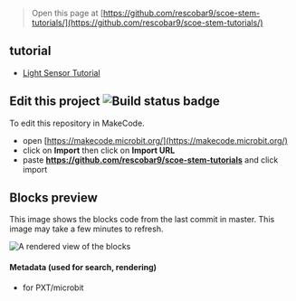 
> Open this page at [https://github.com/rescobar9/scoe-stem-tutorials/](https://github.com/rescobar9/scoe-stem-tutorials/)

## tutorial

* [Light Sensor Tutorial](https://makecode.microbit.org/#tutorial:github:rescobar9/scoe-stem-tutorials/Lightsensor)

## Edit this project ![Build status badge](https://github.com/rescobar9/scoe-stem-tutorials/workflows/MakeCode/badge.svg)

To edit this repository in MakeCode.

* open [https://makecode.microbit.org/](https://makecode.microbit.org/)
* click on **Import** then click on **Import URL**
* paste **https://github.com/rescobar9/scoe-stem-tutorials** and click import

## Blocks preview

This image shows the blocks code from the last commit in master.
This image may take a few minutes to refresh.

![A rendered view of the blocks](https://github.com/rescobar9/scoe-stem-tutorials/raw/master/.github/makecode/blocks.png)

#### Metadata (used for search, rendering)

* for PXT/microbit
<script src="https://makecode.com/gh-pages-embed.js"></script><script>makeCodeRender("{{ site.makecode.home_url }}", "{{ site.github.owner_name }}/{{ site.github.repository_name }}");</script>

